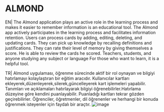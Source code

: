 # ALMOND
EN|
The Almond application plays an active role in the learning process and makes it easier to remember information is an educational tool. 
The Almond app actively participates in the learning process and facilitates information retention.
Users can process cards by adding, editing, deleting, and updating cards.
They can pick up knowledge by recalling definitions and justifications.
They can rate their level of memory by giving themselves a score.
He is able to review the cards he scored. Teachers, students, and anyone studying any subject or language
For those who want to learn, it is a helpful tool.

TR|
Almond uygulaması, öğrenme sürecinde aktif bir rol oynayan ve bilgiyi hatırlamayı kolaylaştıran 
bir eğitim aracıdır. Kullanıcılar kartları ekleyerek,düzenleyerek,silerek,güncelleyerek kart işlemeleri yapabilir.
Tanımları ve açıklamaları hatırlayarak bilgiyi öğrenebilirler.Hatırlama düzeyine göre kendini puanlayabilir. 
Puanladığı kartları tekrar gözden geçirebilirler. Öğrenciler, öğretmenler, dil öğrenenler ve herhangi bir konuda
öğrenmek isteyenler için faydalı bir araçtır.
![image](https://user-images.githubusercontent.com/112067233/229801977-2282fe80-5304-4117-943e-13473a69293c.png)
